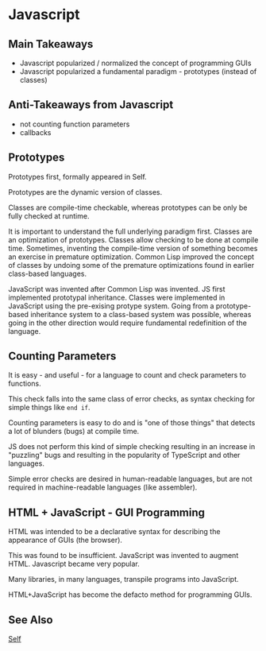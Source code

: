 # Javascript

## Main Takeaways

- Javascript popularized / normalized the concept of programming GUIs
- Javascript popularized a fundamental paradigm - prototypes (instead of classes)

## Anti-Takeaways from Javascript

- not counting function parameters
- callbacks

## Prototypes

Prototypes first, formally appeared in Self.

Prototypes are the dynamic version of classes.

Classes are compile-time checkable, whereas prototypes can be only be fully checked at runtime.

It is important to understand the full underlying  paradigm first.  Classes are an optimization of prototypes.  Classes allow checking to be done at compile time.  Sometimes, inventing the compile-time version of something becomes an exercise in premature optimization.  Common Lisp improved the concept of classes by undoing some of the premature optimizations found in earlier class-based languages.  

JavaScript was invented after Common Lisp was invented. JS first implemented prototypal inheritance.  Classes were implemented in JavaScript using the pre-exising protype system.  Going from a prototype-based inheritance system to a class-based system was possible, whereas going in the other direction would require fundamental redefinition of the language.

## Counting Parameters

It is easy - and useful - for a language to count and check parameters to functions.

This check falls into the same class of error checks, as syntax checking for simple things like `end if`.

Counting parameters is easy to do and is "one of those things" that detects a lot of blunders (bugs) at compile time.

JS does not perform this kind of simple checking resulting in an increase in "puzzling" bugs and resulting in the popularity of TypeScript and other languages.

Simple error checks are desired in human-readable languages, but are not required in machine-readable languages (like assembler).

## HTML + JavaScript - GUI Programming

HTML was intended to be a declarative syntax for describing the appearance of GUIs (the browser).

This was found to be insufficient.  JavaScript was invented to augment HTML.  Javascript became very popular.

Many libraries, in many languages, transpile programs into JavaScript.

HTML+JavaScript has become the defacto method for programming GUIs.

## See Also

[Self](https://en.wikipedia.org/wiki/Self_(programming_language))
